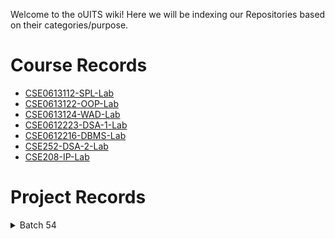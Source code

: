 Welcome to the oUITS wiki! Here we will be indexing our Repositories based on their categories/purpose.

# Course Records
- [CSE0613112-SPL-Lab](https://github.com/oU1TS/CSE0613112-SPL-Lab)
- [CSE0613122-OOP-Lab](https://github.com/oU1TS/CSE0613122-OOP-Lab)
- [CSE0613124-WAD-Lab](https://github.com/oU1TS/CSE0613124-WAD-Lab)
- [CSE0612223-DSA-1-Lab](https://github.com/oU1TS/CSE0612223-DSA-1-Lab)
- [CSE0612216-DBMS-Lab](https://github.com/oU1TS/CSE0612216-DBMS-Lab)
- [CSE252-DSA-2-Lab](https://github.com/oU1TS/CSE252-DSA-2-Lab)
- [CSE208-IP-Lab](https://github.com/oU1TS/CSE208-IP-Lab)

# Project Records

<details>
  <summary>Batch 54</summary>

  <details>
    <summary>0432320005101064</summary>

    
        CSE208-IP-Lab: 
        <a href="https://github.com/shoytanbaba99/The-Begging-From-The-Beginning">Project</a> + 
        <a href="https://github.com/cristal-node/The-Begging-From-The-Beginning">Mod</a> →
        <a href="https://begging.cristal-node.workers.dev/welcome.html">Website</a>
      

      &nbsp;

    

  </details>

</details>
